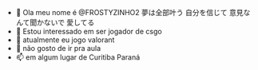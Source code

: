 - 👋 Ola meu nome é @FROSTYZINHO2 夢は全部叶う 自分を信じて 意見なんて聞かないで 愛してる
- 👀 Estou interessado em ser jogador de csgo
- 🌱 atualmente eu jogo valorant
- 💞️ não gosto de ir pra aula
- 📫  em algum lugar de Curitiba Paraná
<!---
FROSTYZINHO2/FROSTYZINHO2 is a ✨ special ✨ repository because its `README.md` (this file) appears on your GitHub profile.
You can click the Preview link to take a look at your changes.
--->
